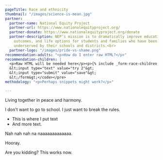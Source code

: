 ```yaml
---
pageTitle: Race and ethnicity
thumbnail: "/images/science-is-mean.jpg"
partner:
  partner-name: National Equity Project
  partner-url: https://www.nationalequityproject.org/
  partner-donate: https://www.nationalequityproject.org/donate
  partner-description: NEP’s mission is to dramatically improve educational experiences,
    outcomes, and life options for students and families who have been historically
    underserved by their schools and districts.<br>
  partner-logo: "/images/pride-vs-shame.png"
recommendation-adults: "<p>How do I enter raw HTML?</p>"
recommendation-children: |
  <p>Raw HTML will be needed here</p><p>{% include _form-race-children %}</p><p>&lt;form&gt;</p><p>&lt;input type="text" value="try 1"&gt;</p><p>&lt;input type="submit" value="save"&gt;</p><p>&lt;/form&gt;</p><pre><code>&lt;form&gt;
  &lt;input type="text" value="try 2"&gt;
  &lt;input type="submit" value="save"&gt;
  &lt;/form&gt;</code></pre>
methodology: "<p>Perhaps snippets might work?</p>"

---
```

Living together in peace and harmony.

I don't want to go to school.  I just want to break the rules.

* This is where I put text
* And more text.

Nah nah nah na naaaaaaaaaaaaa.

Hooray.

Are you kidding?  This works now.